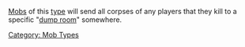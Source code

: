 [Mobs](:Category:_Mobs.md "wikilink") of this
[type](:Category:_Mob_Types.md "wikilink") will send all corpses of any
players that they kill to a specific "[dump
room](Dump_Rooms.md "wikilink")" somewhere.

[Category: Mob Types](Category:_Mob_Types "wikilink")
